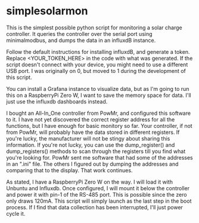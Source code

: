 # simplesolarmon
This is the simplest possible python script for monitoring a solar charge controller.  It queries the controller over the serial port using minimalmodbus, and dumps the data in an influxdB instance.  

Follow the default instructions for installing influxdB, and generate a token.  Replace <YOUR_TOKEN_HERE> in the code with what was generated.  If the script doesn't connect with your device, you might need to use a different USB port.  I was originally on 0, but moved to 1 during the development of this script.

You can install a Grafana instance to visualize data, but as I'm going to run this on a RaspberryPi Zero W, I want to save the memory space for data.  I'll just use the influxdb dashboards instead.

I bought an All-In_One controller from PowMr, and configured this software to it.  I have not yet discovered the correct register address for all the functions, but I have enough for basic monitory so far.  Your controller, if not from PowMr, will probably have the data stored in different registers.  If you're lucky, the manufacturer will not be stingy about sharing this information.  If you're not lucky, you can use the dump_register() and dump_registers() methods to scan through the registers till you find what you're looking for. PowMr sent me software that had some of the addresses in an ".ini" file.  The others I figured out by dumping the addresses and comparing that to the display.  That work continues.

As stated, I have a RaspberryPi Zero W on the way.  I will load it with Unbuntu and Influxdb.  Once configured, I will mount it below the controller and power it with pin-1 of the RS-485 port.  This is possible since the zero only draws 120mA.  This script will simply launch as the last step in the boot process.  If I find that data collection has been interrupted, I'll just power cycle it.
